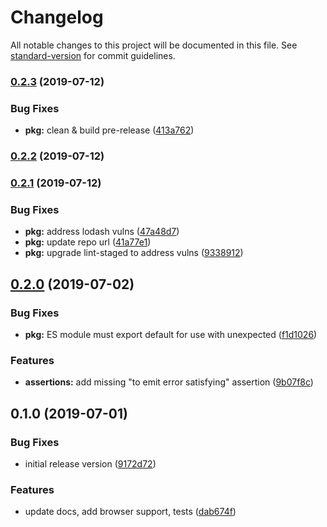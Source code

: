 # Changelog

All notable changes to this project will be documented in this file. See [standard-version](https://github.com/conventional-changelog/standard-version) for commit guidelines.

### [0.2.3](https://github.com/IBM/unexpected-rxjs/compare/v0.2.2...v0.2.3) (2019-07-12)

### Bug Fixes

- **pkg:** clean & build pre-release ([413a762](https://github.com/IBM/unexpected-rxjs/commit/413a762))

### [0.2.2](https://github.com/IBM/unexpected-rxjs/compare/v0.2.1...v0.2.2) (2019-07-12)

### [0.2.1](https://github.com/IBM/unexpected-rxjs/compare/v0.2.0...v0.2.1) (2019-07-12)

### Bug Fixes

- **pkg:** address lodash vulns ([47a48d7](https://github.com/IBM/unexpected-rxjs/commit/47a48d7))
- **pkg:** update repo url ([41a77e1](https://github.com/IBM/unexpected-rxjs/commit/41a77e1))
- **pkg:** upgrade lint-staged to address vulns ([9338912](https://github.com/IBM/unexpected-rxjs/commit/9338912))

## [0.2.0](https://github.com/IBM/unexpected-rxjs/compare/v0.1.0...v0.2.0) (2019-07-02)

### Bug Fixes

- **pkg:** ES module must export default for use with unexpected ([f1d1026](https://github.com/IBM/unexpected-rxjs/commit/f1d1026))

### Features

- **assertions:** add missing "to emit error satisfying" assertion ([9b07f8c](https://github.com/IBM/unexpected-rxjs/commit/9b07f8c))

## 0.1.0 (2019-07-01)

### Bug Fixes

- initial release version ([9172d72](https://github.com/IBM/unexpected-rxjs/commit/9172d72))

### Features

- update docs, add browser support, tests ([dab674f](https://github.com/IBM/unexpected-rxjs/commit/dab674f))
